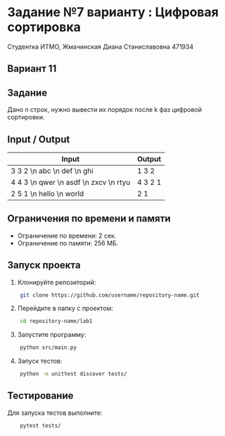 # Задание №7 варианту : Цифровая сортировка
Студентка ИТМО,  Жмачинская Диана Станиславовна 471934

## Вариант 11

## Задание
Дано n строк, нужно вывести их порядок после k фаз цифровой сортировки.
## Input / Output

| Input              | Output      |
|--------------------|-------------|
| 3 3 2 \n abc \n def \n ghi | 1 3 2 |
| 4 4 3 \n qwer \n asdf \n zxcv \n rtyu | 4 3 2 1 |
| 2 5 1 \n hello \n world | 2 1 |

## Ограничения по времени и памяти

- Ограничение по времени: 2 сек.
- Ограничение по памяти: 256 МБ.

## Запуск проекта

1. Клонируйте репозиторий:
```bash
    git clone https://github.com/username/repository-name.git
```
2. Перейдите в папку с проектом:
```bash
    cd repository-name/lab1
```
3. Запустите программу:
```bash
    python src/main.py
```
4. Запуск тестов:
```bash
    python -m unittest discover tests/
```
## Тестирование
Для запуска тестов выполните:
```bash
    pytest tests/
```
